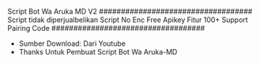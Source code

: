 Script Bot Wa Aruka MD V2
###################################
Script tidak diperjualbelikan
Script No Enc
Free Apikey
Fitur 100+
Support Pairing Code
###################################
* Sumber Download: Dari Youtube
* Thanks Untuk Pembuat Script Bot Wa Aruka-MD
